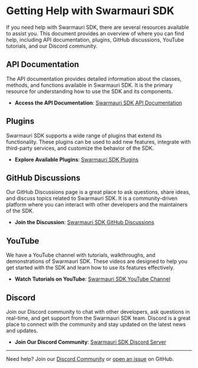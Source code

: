 # Getting Help with Swarmauri SDK

If you need help with Swarmauri SDK, there are several resources available to assist you. This document provides an overview of where you can find help, including API documentation, plugins, GitHub discussions, YouTube tutorials, and our Discord community.

## API Documentation

The API documentation provides detailed information about the classes, methods, and functions available in Swarmauri SDK. It is the primary resource for understanding how to use the SDK and its components.

- **Access the API Documentation**: [Swarmauri SDK API Documentation](https://docs.swarmauri.com/api)

## Plugins

Swarmauri SDK supports a wide range of plugins that extend its functionality. These plugins can be used to add new features, integrate with third-party services, and customize the behavior of the SDK.

- **Explore Available Plugins**: [Swarmauri SDK Plugins](https://docs.swarmauri.com/plugins)

## GitHub Discussions

Our GitHub Discussions page is a great place to ask questions, share ideas, and discuss topics related to Swarmauri SDK. It is a community-driven platform where you can interact with other developers and the maintainers of the SDK.

- **Join the Discussion**: [Swarmauri SDK GitHub Discussions](https://github.com/swarmauri/swarmauri-sdk/discussions)

## YouTube

We have a YouTube channel with tutorials, walkthroughs, and demonstrations of Swarmauri SDK. These videos are designed to help you get started with the SDK and learn how to use its features effectively.

- **Watch Tutorials on YouTube**: [Swarmauri SDK YouTube Channel](https://www.youtube.com/@swarmauri)

## Discord

Join our Discord community to chat with other developers, ask questions in real-time, and get support from the Swarmauri SDK team. Discord is a great place to connect with the community and stay updated on the latest news and updates.

- **Join Our Discord Community**: [Swarmauri SDK Discord Server](https://discord.gg/swarmauri)

---

Need help? Join our [Discord Community](https://discord.gg/swarmauri) or [open an issue](https://github.com/swarmauri/swarmauri-sdk/issues) on GitHub.